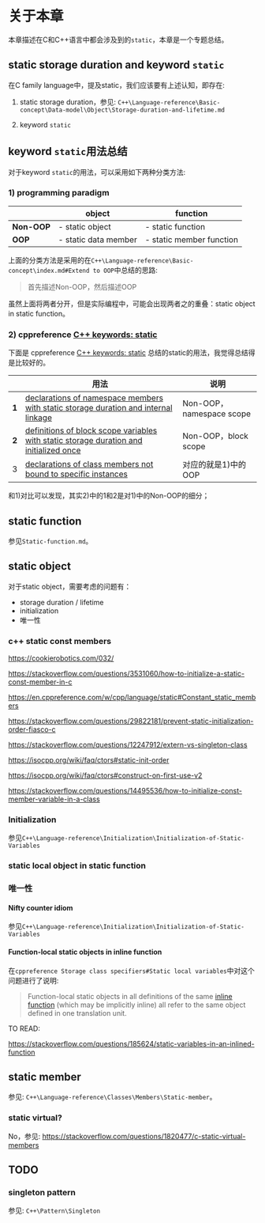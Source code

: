 # 关于本章

本章描述在C和C++语言中都会涉及到的`static`，本章是一个专题总结。



## static storage duration and keyword `static`

在C family language中，提及static，我们应该要有上述认知，即存在:

1) static storage duration，参见: `C++\Language-reference\Basic-concept\Data-model\Object\Storage-duration-and-lifetime.md`

2) keyword `static`

## keyword  `static`用法总结

对于keyword  `static`的用法，可以采用如下两种分类方法: 

### 1) programming paradigm

|             | object               | function                 |
| ----------- | -------------------- | ------------------------ |
| **Non-OOP** | - static object      | - static function        |
| **OOP**     | - static data member | - static member function |

上面的分类方法是采用的在`C++\Language-reference\Basic-concept\index.md#Extend to OOP`中总结的思路:

> 首先描述Non-OOP，然后描述OOP

虽然上面将两者分开，但是实际编程中，可能会出现两者之的重叠：static object in static function。

### 2) cppreference [C++ keywords: static](https://en.cppreference.com/w/cpp/keyword/static)

下面是 cppreference [C++ keywords: static](https://en.cppreference.com/w/cpp/keyword/static) 总结的static的用法，我觉得总结得是比较好的。

|       | 用法                                                         | 说明                     |
| ----- | ------------------------------------------------------------ | ------------------------ |
| **1** | [declarations of namespace members with static storage duration and internal linkage](https://en.cppreference.com/w/cpp/language/storage_duration) | Non-OOP，namespace scope |
| **2** | [definitions of block scope variables with static storage duration and initialized once](https://en.cppreference.com/w/cpp/language/storage_duration#Static_local_variables) | Non-OOP，block scope     |
| 3     | [declarations of class members not bound to specific instances](https://en.cppreference.com/w/cpp/language/static) | 对应的就是1)中的OOP      |

和1)对比可以发现，其实2)中的1和2是对1)中的Non-OOP的细分；



## static function

参见`Static-function.md`。



## static object

对于static object，需要考虑的问题有：

- storage duration / lifetime
- initialization
- 唯一性






### c++ static const members

https://cookierobotics.com/032/

https://stackoverflow.com/questions/3531060/how-to-initialize-a-static-const-member-in-c

https://en.cppreference.com/w/cpp/language/static#Constant_static_members

https://stackoverflow.com/questions/29822181/prevent-static-initialization-order-fiasco-c

https://stackoverflow.com/questions/12247912/extern-vs-singleton-class


https://isocpp.org/wiki/faq/ctors#static-init-order


https://isocpp.org/wiki/faq/ctors#construct-on-first-use-v2


https://stackoverflow.com/questions/14495536/how-to-initialize-const-member-variable-in-a-class

### Initialization

参见`C++\Language-reference\Initialization\Initialization-of-Static-Variables`



### static local object in static function



### 唯一性

#### Nifty counter idiom

参见`C++\Language-reference\Initialization\Initialization-of-Static-Variables`

#### Function-local static objects in inline function

在`cppreference Storage class specifiers#Static local variables`中对这个问题进行了说明:

> Function-local static objects in all definitions of the same [inline function](inline.html) (which may be implicitly inline) all refer to the same object defined in one translation unit.

TO READ:

https://stackoverflow.com/questions/185624/static-variables-in-an-inlined-function



## static member

参见: `C++\Language-reference\Classes\Members\Static-member`。



### static virtual?

No，参见: https://stackoverflow.com/questions/1820477/c-static-virtual-members 



## TODO

### singleton pattern

参见: `C++\Pattern\Singleton`